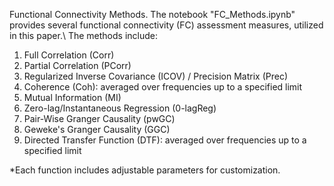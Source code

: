 Functional Connectivity Methods.
The notebook "FC_Methods.ipynb" provides several functional connectivity (FC) assessment measures, utilized in this paper.\\
The methods include:

1. Full Correlation (Corr)
2. Partial Correlation (PCorr)
3. Regularized Inverse Covariance (ICOV) / Precision Matrix (Prec)
4. Coherence (Coh): averaged over frequencies up to a specified limit
5. Mutual Information (MI)
6. Zero-lag/Instantaneous Regression (0-lagReg)
7. Pair-Wise Granger Causality (pwGC)
8. Geweke's Granger Causality (GGC)
9. Directed Transfer Function (DTF): averaged over frequencies up to a specified limit

*Each function includes adjustable parameters for customization.

